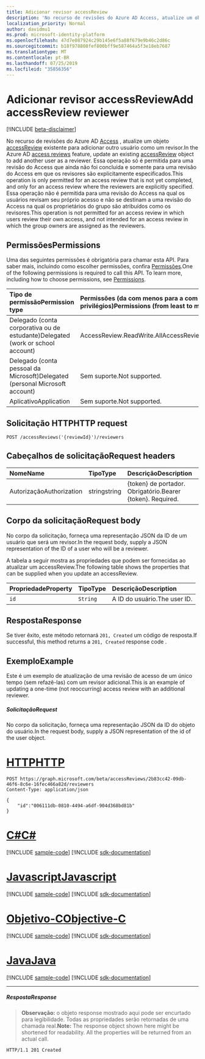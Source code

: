 ```yaml
---
title: Adicionar revisor accessReview
description: 'No recurso de revisões do Azure AD Access, atualize um objeto accessReview existente para adicionar outro usuário como um revisor.  Essa operação só é permitida para uma revisão do Access que ainda não foi concluída e somente para uma revisão do Access em que os revisores são explicitamente especificados. Essa operação não é permitida para uma revisão do Access na qual os usuários revisam seu próprio acesso e não se destinam a uma revisão do Access na qual os proprietários do grupo são atribuídos como os revisores. '
localization_priority: Normal
author: davidmu1
ms.prod: microsoft-identity-platform
ms.openlocfilehash: 47d7e087924c29b145e6f5a88f679e9b46c2d86c
ms.sourcegitcommit: b18f978808fef800bff9e587464a5f3e18eb7687
ms.translationtype: MT
ms.contentlocale: pt-BR
ms.lasthandoff: 07/25/2019
ms.locfileid: "35856356"
---
```

# <a name="add-accessreview-reviewer"></a><span data-ttu-id="9aa2d-105">Adicionar revisor accessReview</span><span class="sxs-lookup"><span data-stu-id="9aa2d-105">Add accessReview reviewer</span></span>

[!INCLUDE [beta-disclaimer](../../includes/beta-disclaimer.md)]

<span data-ttu-id="9aa2d-106">No recurso de revisões do Azure AD [Access](../resources/accessreviews-root.md) , atualize um objeto [accessReview](../resources/accessreview.md) existente para adicionar outro usuário como um revisor.</span><span class="sxs-lookup"><span data-stu-id="9aa2d-106">In the Azure AD [access reviews](../resources/accessreviews-root.md) feature, update an existing [accessReview](../resources/accessreview.md) object to add another user as a reviewer.</span></span>  <span data-ttu-id="9aa2d-107">Essa operação só é permitida para uma revisão do Access que ainda não foi concluída e somente para uma revisão do Access em que os revisores são explicitamente especificados.</span><span class="sxs-lookup"><span data-stu-id="9aa2d-107">This operation is only permitted for an access review that is not yet completed, and only for an access review where the reviewers are explicitly specified.</span></span> <span data-ttu-id="9aa2d-108">Essa operação não é permitida para uma revisão do Access na qual os usuários revisam seu próprio acesso e não se destinam a uma revisão do Access na qual os proprietários do grupo são atribuídos como os revisores.</span><span class="sxs-lookup"><span data-stu-id="9aa2d-108">This operation is not permitted for an access review in which users review their own access, and not intended for an access review in which the group owners are assigned as the reviewers.</span></span> 


## <a name="permissions"></a><span data-ttu-id="9aa2d-109">Permissões</span><span class="sxs-lookup"><span data-stu-id="9aa2d-109">Permissions</span></span>
<span data-ttu-id="9aa2d-p103">Uma das seguintes permissões é obrigatória para chamar esta API. Para saber mais, incluindo como escolher permissões, confira [Permissões](/graph/permissions-reference).</span><span class="sxs-lookup"><span data-stu-id="9aa2d-p103">One of the following permissions is required to call this API. To learn more, including how to choose permissions, see [Permissions](/graph/permissions-reference).</span></span>

|<span data-ttu-id="9aa2d-112">Tipo de permissão</span><span class="sxs-lookup"><span data-stu-id="9aa2d-112">Permission type</span></span>                        | <span data-ttu-id="9aa2d-113">Permissões (da com menos para a com mais privilégios)</span><span class="sxs-lookup"><span data-stu-id="9aa2d-113">Permissions (from least to most privileged)</span></span>              |
|:--------------------------------------|:---------------------------------------------------------|
|<span data-ttu-id="9aa2d-114">Delegado (conta corporativa ou de estudante)</span><span class="sxs-lookup"><span data-stu-id="9aa2d-114">Delegated (work or school account)</span></span>     | <span data-ttu-id="9aa2d-115">AccessReview.ReadWrite.All</span><span class="sxs-lookup"><span data-stu-id="9aa2d-115">AccessReview.ReadWrite.All</span></span> |
|<span data-ttu-id="9aa2d-116">Delegado (conta pessoal da Microsoft)</span><span class="sxs-lookup"><span data-stu-id="9aa2d-116">Delegated (personal Microsoft account)</span></span> | <span data-ttu-id="9aa2d-117">Sem suporte.</span><span class="sxs-lookup"><span data-stu-id="9aa2d-117">Not supported.</span></span> |
|<span data-ttu-id="9aa2d-118">Aplicativo</span><span class="sxs-lookup"><span data-stu-id="9aa2d-118">Application</span></span>                            | <span data-ttu-id="9aa2d-119">Sem suporte.</span><span class="sxs-lookup"><span data-stu-id="9aa2d-119">Not supported.</span></span> |

## <a name="http-request"></a><span data-ttu-id="9aa2d-120">Solicitação HTTP</span><span class="sxs-lookup"><span data-stu-id="9aa2d-120">HTTP request</span></span>
<!-- { "blockType": "ignored" } -->
```http
POST /accessReviews('{reviewId}')/reviewers
```
## <a name="request-headers"></a><span data-ttu-id="9aa2d-121">Cabeçalhos de solicitação</span><span class="sxs-lookup"><span data-stu-id="9aa2d-121">Request headers</span></span>
| <span data-ttu-id="9aa2d-122">Nome</span><span class="sxs-lookup"><span data-stu-id="9aa2d-122">Name</span></span>         | <span data-ttu-id="9aa2d-123">Tipo</span><span class="sxs-lookup"><span data-stu-id="9aa2d-123">Type</span></span>        | <span data-ttu-id="9aa2d-124">Descrição</span><span class="sxs-lookup"><span data-stu-id="9aa2d-124">Description</span></span> |
|:-------------|:------------|:------------|
| <span data-ttu-id="9aa2d-125">Autorização</span><span class="sxs-lookup"><span data-stu-id="9aa2d-125">Authorization</span></span> | <span data-ttu-id="9aa2d-126">string</span><span class="sxs-lookup"><span data-stu-id="9aa2d-126">string</span></span> | <span data-ttu-id="9aa2d-p104">\{token\} de portador. Obrigatório.</span><span class="sxs-lookup"><span data-stu-id="9aa2d-p104">Bearer \{token\}. Required.</span></span> |

## <a name="request-body"></a><span data-ttu-id="9aa2d-129">Corpo da solicitação</span><span class="sxs-lookup"><span data-stu-id="9aa2d-129">Request body</span></span>
<span data-ttu-id="9aa2d-130">No corpo da solicitação, forneça uma representação JSON da ID de um usuário que será um revisor.</span><span class="sxs-lookup"><span data-stu-id="9aa2d-130">In the request body, supply a JSON representation of the ID of a user who will be a reviewer.</span></span>

<span data-ttu-id="9aa2d-131">A tabela a seguir mostra as propriedades que podem ser fornecidas ao atualizar um accessReview.</span><span class="sxs-lookup"><span data-stu-id="9aa2d-131">The following table shows the properties that can be supplied when you update an accessReview.</span></span>

| <span data-ttu-id="9aa2d-132">Propriedade</span><span class="sxs-lookup"><span data-stu-id="9aa2d-132">Property</span></span>     | <span data-ttu-id="9aa2d-133">Tipo</span><span class="sxs-lookup"><span data-stu-id="9aa2d-133">Type</span></span>        | <span data-ttu-id="9aa2d-134">Descrição</span><span class="sxs-lookup"><span data-stu-id="9aa2d-134">Description</span></span> |
|:-------------|:------------|:------------|
| `id`        | `String`   | <span data-ttu-id="9aa2d-135">A ID do usuário.</span><span class="sxs-lookup"><span data-stu-id="9aa2d-135">The user ID.</span></span>|


## <a name="response"></a><span data-ttu-id="9aa2d-136">Resposta</span><span class="sxs-lookup"><span data-stu-id="9aa2d-136">Response</span></span>
<span data-ttu-id="9aa2d-137">Se tiver êxito, este método retornará `201, Created` um código de resposta.</span><span class="sxs-lookup"><span data-stu-id="9aa2d-137">If successful, this method returns a `201, Created` response code .</span></span>

## <a name="example"></a><span data-ttu-id="9aa2d-138">Exemplo</span><span class="sxs-lookup"><span data-stu-id="9aa2d-138">Example</span></span>

<span data-ttu-id="9aa2d-139">Este é um exemplo de atualização de uma revisão de acesso de um único tempo (sem refazê-las) com um revisor adicional.</span><span class="sxs-lookup"><span data-stu-id="9aa2d-139">This is an example of updating a one-time (not reoccurring) access review with an additional reviewer.</span></span>

##### <a name="request"></a><span data-ttu-id="9aa2d-140">Solicitação</span><span class="sxs-lookup"><span data-stu-id="9aa2d-140">Request</span></span>
<span data-ttu-id="9aa2d-141">No corpo da solicitação, forneça uma representação JSON da ID do objeto do usuário.</span><span class="sxs-lookup"><span data-stu-id="9aa2d-141">In the request body, supply a JSON representation of the id of the user object.</span></span>


# <a name="httptabhttp"></a>[<span data-ttu-id="9aa2d-142">HTTP</span><span class="sxs-lookup"><span data-stu-id="9aa2d-142">HTTP</span></span>](#tab/http)
<!-- {
  "blockType": "request",
  "name": "add_accessReview_reviewer"
}-->
```http
POST https://graph.microsoft.com/beta/accessReviews/2b83cc42-09db-46f6-8c6e-16fec466a82d/reviewers
Content-Type: application/json

{
    "id":"006111db-0810-4494-a6df-904d368bd81b"
}
```
# <a name="ctabcsharp"></a>[<span data-ttu-id="9aa2d-143">C#</span><span class="sxs-lookup"><span data-stu-id="9aa2d-143">C#</span></span>](#tab/csharp)
[!INCLUDE [sample-code](../includes/snippets/csharp/add-accessreview-reviewer-csharp-snippets.md)]
[!INCLUDE [sdk-documentation](../includes/snippets/snippets-sdk-documentation-link.md)]

# <a name="javascripttabjavascript"></a>[<span data-ttu-id="9aa2d-144">Javascript</span><span class="sxs-lookup"><span data-stu-id="9aa2d-144">Javascript</span></span>](#tab/javascript)
[!INCLUDE [sample-code](../includes/snippets/javascript/add-accessreview-reviewer-javascript-snippets.md)]
[!INCLUDE [sdk-documentation](../includes/snippets/snippets-sdk-documentation-link.md)]

# <a name="objective-ctabobjc"></a>[<span data-ttu-id="9aa2d-145">Objetivo-C</span><span class="sxs-lookup"><span data-stu-id="9aa2d-145">Objective-C</span></span>](#tab/objc)
[!INCLUDE [sample-code](../includes/snippets/objc/add-accessreview-reviewer-objc-snippets.md)]
[!INCLUDE [sdk-documentation](../includes/snippets/snippets-sdk-documentation-link.md)]

# <a name="javatabjava"></a>[<span data-ttu-id="9aa2d-146">Java</span><span class="sxs-lookup"><span data-stu-id="9aa2d-146">Java</span></span>](#tab/java)
[!INCLUDE [sample-code](../includes/snippets/java/add-accessreview-reviewer-java-snippets.md)]
[!INCLUDE [sdk-documentation](../includes/snippets/snippets-sdk-documentation-link.md)]

---


##### <a name="response"></a><span data-ttu-id="9aa2d-147">Resposta</span><span class="sxs-lookup"><span data-stu-id="9aa2d-147">Response</span></span>
><span data-ttu-id="9aa2d-p105">**Observação:** o objeto response mostrado aqui pode ser encurtado para legibilidade. Todas as propriedades serão retornadas de uma chamada real.</span><span class="sxs-lookup"><span data-stu-id="9aa2d-p105">**Note:** The response object shown here might be shortened for readability. All the properties will be returned from an actual call.</span></span>
<!-- {
  "blockType": "response",
  "truncated": true
} -->
```http
HTTP/1.1 201 Created
```

<!--
{
  "type": "#page.annotation",
  "description": "Add accessReview reviewer",
  "keywords": "",
  "section": "documentation",
  "tocPath": "",
  "suppressions": [
  ]
}
-->
